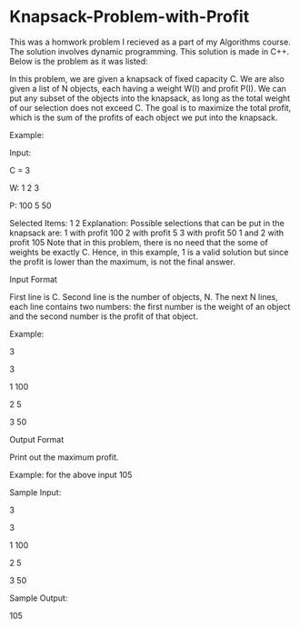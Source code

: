 # Knapsack-Problem-with-Profit
This was a homwork problem I recieved as a part of my Algorithms course. The solution involves dynamic programming. This solution is made in C++. Below is the problem as it was listed:

In this problem, we are given a knapsack of fixed capacity C. We are also given a list of N objects, each having a weight W(I) and profit P(I). We can put any subset of the objects into the knapsack, as long as the total weight of our selection does not exceed C. The goal is to maximize the total profit, which is the sum of the profits of each object we put into the knapsack.

Example:

Input:

C = 3

W: 1 2 3

P: 100 5 50

Selected Items:
1
2
Explanation: Possible selections that can be put in the knapsack are: 1 with profit 100 2 with profit 5 3 with profit 50 1 and 2 with profit 105 Note that in this problem, there is no need that the some of weights be exactly C. Hence, in this example, 1 is a valid solution but since the profit is lower than the maximum, is not the final answer.

Input Format

First line is C. Second line is the number of objects, N. The next N lines, each line contains two numbers: the first number is the weight of an object and the second number is the profit of that object.

Example:

3

3

1 100

2 5

3 50

Output Format

Print out the maximum profit.

Example: for the above input 105

Sample Input:

3

3

1 100

2 5

3 50

Sample Output:

105
